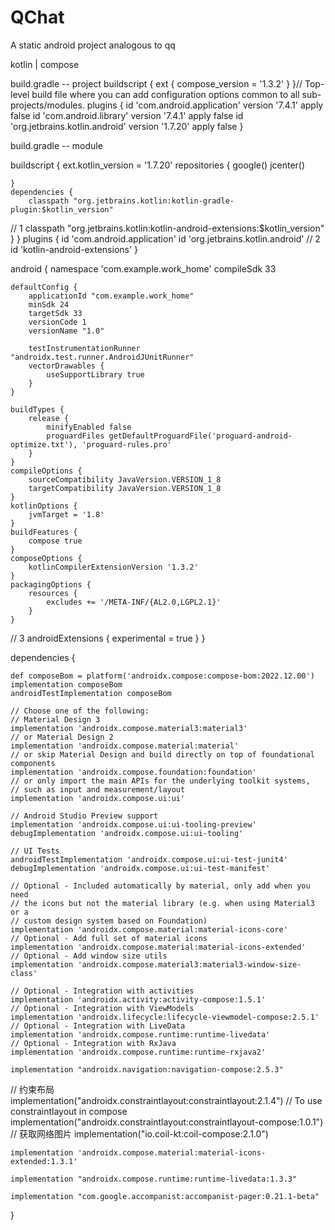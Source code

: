 # QChat
A static android project analogous to qq

kotlin | compose


build.gradle -- project
buildscript {
    ext {
        compose_version = '1.3.2'
    }
}// Top-level build file where you can add configuration options common to all sub-projects/modules.
plugins {
    id 'com.android.application' version '7.4.1' apply false
    id 'com.android.library' version '7.4.1' apply false
    id 'org.jetbrains.kotlin.android' version '1.7.20' apply false
}

build.gradle -- module

buildscript {
    ext.kotlin_version = '1.7.20'
    repositories {
        google()
        jcenter()

    }
    dependencies {
        classpath "org.jetbrains.kotlin:kotlin-gradle-plugin:$kotlin_version"
//        1
        classpath "org.jetbrains.kotlin:kotlin-android-extensions:$kotlin_version"
    }
}
plugins {
    id 'com.android.application'
    id 'org.jetbrains.kotlin.android'
//    2
    id 'kotlin-android-extensions'
}

android {
    namespace 'com.example.work_home'
    compileSdk 33

    defaultConfig {
        applicationId "com.example.work_home"
        minSdk 24
        targetSdk 33
        versionCode 1
        versionName "1.0"

        testInstrumentationRunner "androidx.test.runner.AndroidJUnitRunner"
        vectorDrawables {
            useSupportLibrary true
        }
    }

    buildTypes {
        release {
            minifyEnabled false
            proguardFiles getDefaultProguardFile('proguard-android-optimize.txt'), 'proguard-rules.pro'
        }
    }
    compileOptions {
        sourceCompatibility JavaVersion.VERSION_1_8
        targetCompatibility JavaVersion.VERSION_1_8
    }
    kotlinOptions {
        jvmTarget = '1.8'
    }
    buildFeatures {
        compose true
    }
    composeOptions {
        kotlinCompilerExtensionVersion '1.3.2'
    }
    packagingOptions {
        resources {
            excludes += '/META-INF/{AL2.0,LGPL2.1}'
        }
    }
//    3
    androidExtensions {
        experimental = true
    }
}

dependencies {

    def composeBom = platform('androidx.compose:compose-bom:2022.12.00')
    implementation composeBom
    androidTestImplementation composeBom

    // Choose one of the following:
    // Material Design 3
    implementation 'androidx.compose.material3:material3'
    // or Material Design 2
    implementation 'androidx.compose.material:material'
    // or skip Material Design and build directly on top of foundational components
    implementation 'androidx.compose.foundation:foundation'
    // or only import the main APIs for the underlying toolkit systems,
    // such as input and measurement/layout
    implementation 'androidx.compose.ui:ui'

    // Android Studio Preview support
    implementation 'androidx.compose.ui:ui-tooling-preview'
    debugImplementation 'androidx.compose.ui:ui-tooling'

    // UI Tests
    androidTestImplementation 'androidx.compose.ui:ui-test-junit4'
    debugImplementation 'androidx.compose.ui:ui-test-manifest'

    // Optional - Included automatically by material, only add when you need
    // the icons but not the material library (e.g. when using Material3 or a
    // custom design system based on Foundation)
    implementation 'androidx.compose.material:material-icons-core'
    // Optional - Add full set of material icons
    implementation 'androidx.compose.material:material-icons-extended'
    // Optional - Add window size utils
    implementation 'androidx.compose.material3:material3-window-size-class'

    // Optional - Integration with activities
    implementation 'androidx.activity:activity-compose:1.5.1'
    // Optional - Integration with ViewModels
    implementation 'androidx.lifecycle:lifecycle-viewmodel-compose:2.5.1'
    // Optional - Integration with LiveData
    implementation 'androidx.compose.runtime:runtime-livedata'
    // Optional - Integration with RxJava
    implementation 'androidx.compose.runtime:runtime-rxjava2'

    implementation "androidx.navigation:navigation-compose:2.5.3"

//    约束布局
    implementation("androidx.constraintlayout:constraintlayout:2.1.4")
    // To use constraintlayout in compose
    implementation("androidx.constraintlayout:constraintlayout-compose:1.0.1")
//    获取网络图片
    implementation("io.coil-kt:coil-compose:2.1.0")

    implementation 'androidx.compose.material:material-icons-extended:1.3.1'

    implementation "androidx.compose.runtime:runtime-livedata:1.3.3"

    implementation "com.google.accompanist:accompanist-pager:0.21.1-beta"

}



